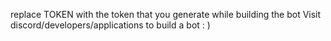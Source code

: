 replace TOKEN with the token that you generate while building the bot
Visit discord/developers/applications to build a bot : )
